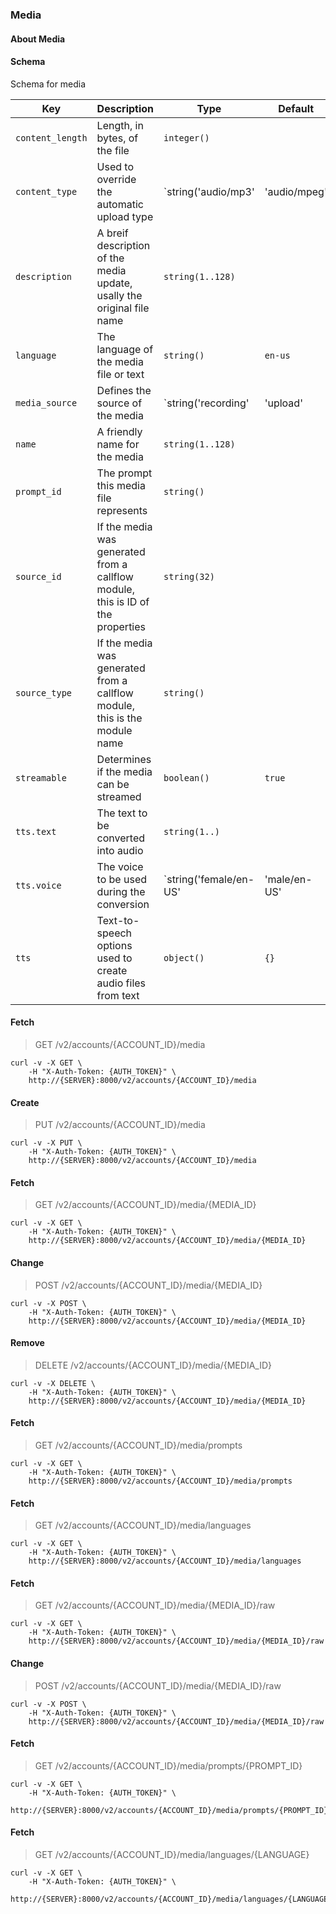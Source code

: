 ### Media

#### About Media

#### Schema

Schema for media



Key | Description | Type | Default | Required
--- | ----------- | ---- | ------- | --------
`content_length` | Length, in bytes, of the file | `integer()` |   | `false`
`content_type` | Used to override the automatic upload type | `string('audio/mp3' | 'audio/mpeg' | 'audio/mpeg3' | 'audio/x-wav' | 'audio/wav' | 'audio/ogg' | 'video/x-flv' | 'video/h264' | 'video/mpeg' | 'video/quicktime' | 'video/mp4' | 'video/webm')` |   | `false`
`description` | A breif description of the media update, usally the original file name | `string(1..128)` |   | `false`
`language` | The language of the media file or text | `string()` | `en-us` | `false`
`media_source` | Defines the source of the media | `string('recording' | 'upload' | 'tts')` | `upload` | `false`
`name` | A friendly name for the media | `string(1..128)` |   | `true`
`prompt_id` | The prompt this media file represents | `string()` |   | `false`
`source_id` | If the media was generated from a callflow module, this is ID of the properties | `string(32)` |   | `false`
`source_type` | If the media was generated from a callflow module, this is the module name | `string()` |   | `false`
`streamable` | Determines if the media can be streamed | `boolean()` | `true` | `false`
`tts.text` | The text to be converted into audio | `string(1..)` |   | `false`
`tts.voice` | The voice to be used during the conversion | `string('female/en-US' | 'male/en-US' | 'female/en-CA' | 'female/en-AU' | 'female/en-GB' | 'male/en-GB' | 'female/es-US' | 'male/es-US' | 'female/us-US' | 'female/zh-CN' | 'male/zh-CN' | 'female/zh-HK' | 'female/zh-TW' | 'female/ja-JP' | 'male/ja-JP' | 'female/ko-KR' | 'male/ko-KR' | 'female/da-DK' | 'female/de-DE' | 'male/de-DE' | 'female/ca-ES' | 'female/es-ES' | 'male/es-ES' | 'female/fi-FI' | 'female/fr-CA' | 'male/fr-CA' | 'female/fr-FR' | 'male/fr-FR' | 'female/it-IT' | 'male/it-IT' | 'female/nb-NO' | 'female/nl-NL' | 'female/pl-PL' | 'female/pt-BR' | 'female/pt-PT' | 'male/pt-PT' | 'female/ru-RU' | 'male/ru-RU' | 'female/sv-SE' | 'female/hu-HU' | 'female/cs-CZ' | 'female/tr-TR' | 'male/tr-TR' | 'male/ru-RU/Vladimir' | 'female/ru-RU/Julia' | 'female/ru-RU/Anna' | 'female/ru-RU/Viktoria' | 'male/ru-RU/Alexander' | 'female/ru-RU/Maria' | 'female/ru-RU/Lidia')` | `female/en-US` | `false`
`tts` | Text-to-speech options used to create audio files from text | `object()` | `{}` | `false`



#### Fetch

> GET /v2/accounts/{ACCOUNT_ID}/media

```shell
curl -v -X GET \
    -H "X-Auth-Token: {AUTH_TOKEN}" \
    http://{SERVER}:8000/v2/accounts/{ACCOUNT_ID}/media
```

#### Create

> PUT /v2/accounts/{ACCOUNT_ID}/media

```shell
curl -v -X PUT \
    -H "X-Auth-Token: {AUTH_TOKEN}" \
    http://{SERVER}:8000/v2/accounts/{ACCOUNT_ID}/media
```

#### Fetch

> GET /v2/accounts/{ACCOUNT_ID}/media/{MEDIA_ID}

```shell
curl -v -X GET \
    -H "X-Auth-Token: {AUTH_TOKEN}" \
    http://{SERVER}:8000/v2/accounts/{ACCOUNT_ID}/media/{MEDIA_ID}
```

#### Change

> POST /v2/accounts/{ACCOUNT_ID}/media/{MEDIA_ID}

```shell
curl -v -X POST \
    -H "X-Auth-Token: {AUTH_TOKEN}" \
    http://{SERVER}:8000/v2/accounts/{ACCOUNT_ID}/media/{MEDIA_ID}
```

#### Remove

> DELETE /v2/accounts/{ACCOUNT_ID}/media/{MEDIA_ID}

```shell
curl -v -X DELETE \
    -H "X-Auth-Token: {AUTH_TOKEN}" \
    http://{SERVER}:8000/v2/accounts/{ACCOUNT_ID}/media/{MEDIA_ID}
```

#### Fetch

> GET /v2/accounts/{ACCOUNT_ID}/media/prompts

```shell
curl -v -X GET \
    -H "X-Auth-Token: {AUTH_TOKEN}" \
    http://{SERVER}:8000/v2/accounts/{ACCOUNT_ID}/media/prompts
```

#### Fetch

> GET /v2/accounts/{ACCOUNT_ID}/media/languages

```shell
curl -v -X GET \
    -H "X-Auth-Token: {AUTH_TOKEN}" \
    http://{SERVER}:8000/v2/accounts/{ACCOUNT_ID}/media/languages
```

#### Fetch

> GET /v2/accounts/{ACCOUNT_ID}/media/{MEDIA_ID}/raw

```shell
curl -v -X GET \
    -H "X-Auth-Token: {AUTH_TOKEN}" \
    http://{SERVER}:8000/v2/accounts/{ACCOUNT_ID}/media/{MEDIA_ID}/raw
```

#### Change

> POST /v2/accounts/{ACCOUNT_ID}/media/{MEDIA_ID}/raw

```shell
curl -v -X POST \
    -H "X-Auth-Token: {AUTH_TOKEN}" \
    http://{SERVER}:8000/v2/accounts/{ACCOUNT_ID}/media/{MEDIA_ID}/raw
```

#### Fetch

> GET /v2/accounts/{ACCOUNT_ID}/media/prompts/{PROMPT_ID}

```shell
curl -v -X GET \
    -H "X-Auth-Token: {AUTH_TOKEN}" \
    http://{SERVER}:8000/v2/accounts/{ACCOUNT_ID}/media/prompts/{PROMPT_ID}
```

#### Fetch

> GET /v2/accounts/{ACCOUNT_ID}/media/languages/{LANGUAGE}

```shell
curl -v -X GET \
    -H "X-Auth-Token: {AUTH_TOKEN}" \
    http://{SERVER}:8000/v2/accounts/{ACCOUNT_ID}/media/languages/{LANGUAGE}
```

